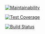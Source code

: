[![Maintainability](https://api.codeclimate.com/v1/badges/a89102c5522e76b0237c/maintainability)](https://codeclimate.com/github/igakim/project-lvl3-s342/maintainability)

[![Test Coverage](https://api.codeclimate.com/v1/badges/a89102c5522e76b0237c/test_coverage)](https://codeclimate.com/github/igakim/project-lvl3-s342/test_coverage)

[![Build Status](https://travis-ci.com/igakim/project-lvl3-s342.svg?branch=master)](https://travis-ci.com/igakim/project-lvl3-s342)